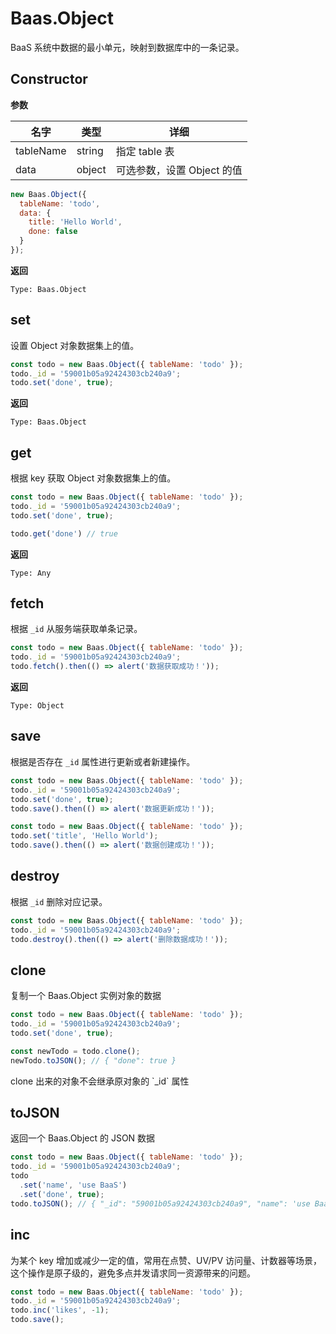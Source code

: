 # Baas.Object

BaaS 系统中数据的最小单元，映射到数据库中的一条记录。

## Constructor

**参数**

| 名字 | 类型 | 详细 |
| ---- | ---- | ------ |
| tableName | string | 指定 table 表 |
| data | object | 可选参数，设置 Object 的值 |

```js
new Baas.Object({
  tableName: 'todo',
  data: {
    title: 'Hello World',
    done: false
  }
});
```

**返回**

`Type: Baas.Object`

## set

设置 Object 对象数据集上的值。

```js
const todo = new Baas.Object({ tableName: 'todo' });
todo._id = '59001b05a92424303cb240a9';
todo.set('done', true);
```

**返回**

`Type: Baas.Object`

## get

根据 key 获取 Object 对象数据集上的值。

```js
const todo = new Baas.Object({ tableName: 'todo' });
todo._id = '59001b05a92424303cb240a9';
todo.set('done', true);

todo.get('done') // true
```

**返回**

`Type: Any`

## fetch

根据 `_id` 从服务端获取单条记录。

```js
const todo = new Baas.Object({ tableName: 'todo' });
todo._id = '59001b05a92424303cb240a9';
todo.fetch().then(() => alert('数据获取成功！'));
```

**返回**

`Type: Object`

## save

根据是否存在 `_id` 属性进行更新或者新建操作。

```js
const todo = new Baas.Object({ tableName: 'todo' });
todo._id = '59001b05a92424303cb240a9';
todo.set('done', true);
todo.save().then(() => alert('数据更新成功！'));

const todo = new Baas.Object({ tableName: 'todo' });
todo.set('title', 'Hello World');
todo.save().then(() => alert('数据创建成功！'));
```

## destroy

根据 `_id` 删除对应记录。

```js
const todo = new Baas.Object({ tableName: 'todo' });
todo._id = '59001b05a92424303cb240a9';
todo.destroy().then(() => alert('删除数据成功！'));
```

## clone

复制一个 Baas.Object 实例对象的数据

```js
const todo = new Baas.Object({ tableName: 'todo' });
todo._id = '59001b05a92424303cb240a9';
todo.set('done', true);

const newTodo = todo.clone();
newTodo.toJSON(); // { "done": true }
```

<p class="tip">clone 出来的对象不会继承原对象的 `_id` 属性</p>

## toJSON

返回一个 Baas.Object 的 JSON 数据

```js
const todo = new Baas.Object({ tableName: 'todo' });
todo._id = '59001b05a92424303cb240a9';
todo
  .set('name', 'use BaaS')
  .set('done', true);
todo.toJSON(); // { "_id": "59001b05a92424303cb240a9", "name": 'use BaaS', "done": true }
```

## inc

为某个 key 增加或减少一定的值，常用在点赞、UV/PV 访问量、计数器等场景，这个操作是原子级的，避免多点并发请求同一资源带来的问题。

```js
const todo = new Baas.Object({ tableName: 'todo' });
todo._id = '59001b05a92424303cb240a9';
todo.inc('likes', -1);
todo.save();
```

